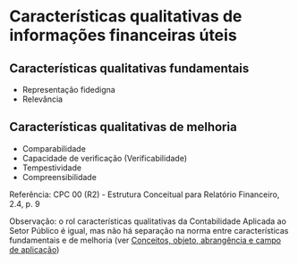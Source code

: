 # Características qualitativas de informações financeiras úteis

## Características qualitativas fundamentais

* Representação fidedigna
* Relevância

## Características qualitativas de melhoria

* Comparabilidade
* Capacidade de verificação (Verificabilidade)
* Tempestividade
* Compreensibilidade

Referência: CPC 00 (R2) - Estrutura Conceitual para Relatório Financeiro, 2.4, p. 9

Observação: o rol características qualitativas da Contabilidade Aplicada ao Setor Público é igual, mas não há separação na norma entre características fundamentais e de melhoria (ver [Conceitos, objeto, abrangência e campo de aplicação](Conceitos,%20objeto,%20abrangência%20e%20campo%20de%20aplicação.md))

